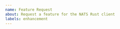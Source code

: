 ```yaml
---
name: Feature Request
about: Request a feature for the NATS Rust client
labels: enhancement
---
```


